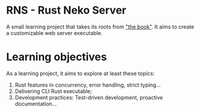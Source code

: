 # RNS - Rust Neko Server
A small learning project that takes its roots from ["the book"](https://doc.rust-lang.org/book/). It aims to create a customizable web server executable.

# Learning objectives
As a learning project, it aims to explore at least these topics:
1. Rust features in concurrency, error handling, strict typing...
2. Delivering CLI Rust executable;
3. Development practices: Test-driven development, proactive documentation...
